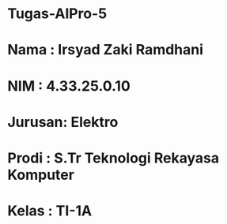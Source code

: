 # Tugas-AlPro-5
# Nama : Irsyad Zaki Ramdhani
# NIM : 4.33.25.0.10
# Jurusan: Elektro
# Prodi : S.Tr Teknologi Rekayasa Komputer
# Kelas : TI-1A
